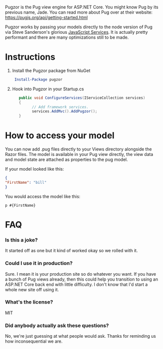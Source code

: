 Pugzor is the Pug view engine for ASP.NET Core. You might know Pug by its previous name, Jade.
You can read more about Pug over at their website: https://pugjs.org/api/getting-started.html

Pugzor works by passing your models directly to the node version of Pug via Steve Sanderson's glorious [JavaScript Services](https://github.com/aspnet/JavaScriptServices).
It is actually pretty performant and there are many optimizations still to be made.

# Instructions

1. Install the Pugzor package from NuGet

   ```PowerShell
    Install-Package pugzor
   ```
2. Hook into Pugzor in your Startup.cs

   ```csharp
      public void ConfigureServices(IServiceCollection services)
      {
            // Add framework services.
            services.AddMvc().AddPugzor();
      }
   ```
# How to access your model

You can now add .pug files directly to your Views directory alongside the Razor files.
The model is available in your Pug view directly, the view data and model state are attached as properties to the pug model.

If your model looked like this:

   ```json
   {
   "FirstName": "bill"
   }
   ```

You would access the model like this:

   ```pug
   p #{FirstName}
   ```

# FAQ

### Is this a joke?

It started off as one but it kind of worked okay so we rolled with it.

### Could I use it in production?

Sure. I mean it is your production site so do whatever you want. If you have a bunch of Pug views already, then this could help you transition to using an ASP.NET Core back end with little difficulty. I don't know that I'd start a whole new site off using it.

### What's the license?

MIT

### Did anybody actually ask these questions?

No, we're just guessing at what people would ask. Thanks for reminding us how inconsequential we are.
